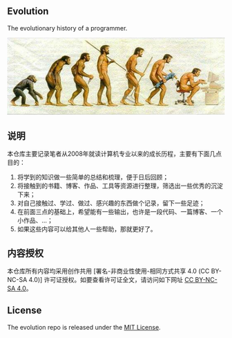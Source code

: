 ## Evolution
The evolutionary history of a programmer.

![](/assets/images/evolution.jpg)

## 说明
本仓库主要记录笔者从2008年就读计算机专业以来的成长历程，主要有下面几点目的：

1. 将学到的知识做一些简单的总结和梳理，便于日后回顾；
2. 将接触到的书籍、博客、作品、工具等资源进行整理，筛选出一些优秀的沉淀下来；
3. 对自己接触过、学过、做过、感兴趣的东西做个记录，留下一些足迹；
4. 在前面三点的基础上，希望能有一些输出，也许是一段代码、一篇博客、一个小作品、...；
5. 如果这些内容可以给其他人一些帮助，那就更好了。

## 内容授权
本仓库所有内容均采用创作共用 [署名-非商业性使用-相同方式共享 4.0 (CC BY-NC-SA 4.0)] 许可证授权。如要查看许可证全文，请访问如下网址 [CC BY-NC-SA 4.0](https://creativecommons.org/licenses/by-nc-sa/4.0/deed.zh)。

## License
The evolution repo is released under the [MIT License](https://opensource.org/licenses/MIT).
